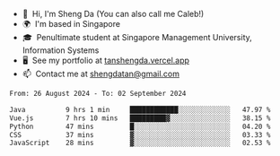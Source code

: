<!---
tan-sd/tan-sd is a ✨ special ✨ repository because its `README.md` (this file) appears on your GitHub profile.
You can click the Preview link to take a look at your changes.
--->
- 👋  Hi, I'm Sheng Da (You can also call me Caleb!)
- 🌍  I'm based in Singapore
- 🎓  Penultimate student at Singapore Management University, Information Systems
- 🖥️  See my portfolio at [tanshengda.vercel.app](https://tanshengda.vercel.app/)
- 📫  Contact me at [shengdatan@gmail.com](mailto:shengdatan@gmail.com)

<!--START_SECTION:waka-->

```txt
From: 26 August 2024 - To: 02 September 2024

Java          9 hrs 1 min     ████████████░░░░░░░░░░░░░   47.97 %
Vue.js        7 hrs 10 mins   █████████▓░░░░░░░░░░░░░░░   38.15 %
Python        47 mins         █░░░░░░░░░░░░░░░░░░░░░░░░   04.20 %
CSS           37 mins         ▓░░░░░░░░░░░░░░░░░░░░░░░░   03.33 %
JavaScript    28 mins         ▓░░░░░░░░░░░░░░░░░░░░░░░░   02.53 %
```

<!--END_SECTION:waka-->
